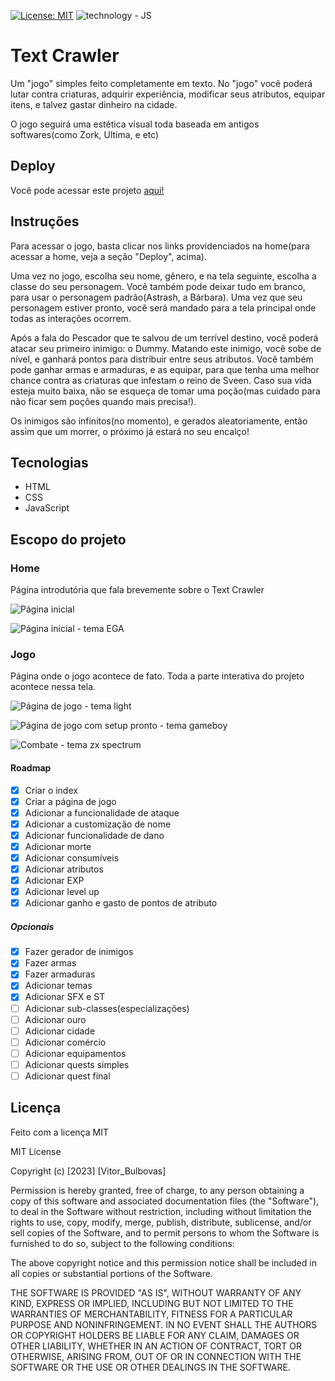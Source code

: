[![License: MIT](https://img.shields.io/badge/License-MIT-yellow.svg)](https://opensource.org/licenses/MIT) ![technology - JS](https://img.shields.io/badge/technology-JavaScript-orange)

# Text Crawler

Um "jogo" simples feito completamente em texto. No "jogo" você poderá lutar contra criaturas, adquirir experiência, modificar seus atributos, equipar itens, e talvez gastar dinheiro na cidade.

O jogo seguirá uma estética visual toda baseada em antigos softwares(como Zork, Ultima, e etc)

## Deploy

Você pode acessar este projeto [aqui!](https://pololokka.github.io/text-crawler/) 

## Instruções

Para acessar o jogo, basta clicar nos links providenciados na home(para acessar a home, veja a seção "Deploy", acima).

Uma vez no jogo, escolha seu nome, gênero, e na tela seguinte, escolha a classe do seu personagem. Você também pode deixar tudo em branco, para usar o personagem padrão(Astrash, a Bárbara). Uma vez que seu personagem estiver pronto, você será mandado para a tela principal onde todas as interações ocorrem.

Após a fala do Pescador que te salvou de um terrível destino, você poderá atacar seu primeiro inimigo: o Dummy. Matando este inimigo, você sobe de nível, e ganhará pontos para distribuir entre seus atributos. Você também pode ganhar armas e armaduras, e as equipar, para que tenha uma melhor chance contra as criaturas que infestam o reino de Sveen. Caso sua vida esteja muito baixa, não se esqueça de tomar uma poção(mas cuidado para não ficar sem poções quando mais precisa!).

Os inimigos são infinitos(no momento), e gerados aleatoriamente, então assim que um morrer, o próximo já estará no seu encalço!

## Tecnologias

* HTML
* CSS
* JavaScript

## Escopo do projeto

### Home
Página introdutória que fala brevemente sobre o Text Crawler

![Página inicial](https://cdn.discordapp.com/attachments/621499803884584998/1074205436821131364/image.png)

![Página inicial - tema EGA](https://cdn.discordapp.com/attachments/621499803884584998/1074205699200000020/image.png)

### Jogo
Página onde o jogo acontece de fato. Toda a parte interativa do projeto acontece nessa tela.

![Página de jogo - tema light](https://cdn.discordapp.com/attachments/621499803884584998/1074205987499675668/image.png)

![Página de jogo com setup pronto - tema gameboy](https://cdn.discordapp.com/attachments/621499803884584998/1074206506817441843/image.png)

![Combate - tema zx spectrum](https://cdn.discordapp.com/attachments/621499803884584998/1074207419086950422/image.png)

#### Roadmap

- [x] Criar o index
- [x] Criar a página de jogo
- [x] Adicionar a funcionalidade de ataque
- [x] Adicionar a customização de nome
- [x] Adicionar funcionalidade de dano
- [x] Adicionar morte
- [x] Adicionar consumíveis
- [x] Adicionar atributos
- [x] Adicionar EXP
- [x] Adicionar level up
- [x] Adicionar ganho e gasto de pontos de atributo

##### Opcionais 

- [x] Fazer gerador de inimigos
- [x] Fazer armas
- [x] Fazer armaduras
- [x] Adicionar temas
- [x] Adicionar SFX e ST
- [ ] Adicionar sub-classes(especializações)
- [ ] Adicionar ouro
- [ ] Adicionar cidade
- [ ] Adicionar comércio
- [ ] Adicionar equipamentos
- [ ] Adicionar quests simples
- [ ] Adicionar quest final

## Licença

Feito com a licença MIT

MIT License

Copyright (c) [2023] [Vitor_Bulbovas]

Permission is hereby granted, free of charge, to any person obtaining a copy
of this software and associated documentation files (the "Software"), to deal
in the Software without restriction, including without limitation the rights
to use, copy, modify, merge, publish, distribute, sublicense, and/or sell
copies of the Software, and to permit persons to whom the Software is
furnished to do so, subject to the following conditions:

The above copyright notice and this permission notice shall be included in all
copies or substantial portions of the Software.

THE SOFTWARE IS PROVIDED "AS IS", WITHOUT WARRANTY OF ANY KIND, EXPRESS OR
IMPLIED, INCLUDING BUT NOT LIMITED TO THE WARRANTIES OF MERCHANTABILITY,
FITNESS FOR A PARTICULAR PURPOSE AND NONINFRINGEMENT. IN NO EVENT SHALL THE
AUTHORS OR COPYRIGHT HOLDERS BE LIABLE FOR ANY CLAIM, DAMAGES OR OTHER
LIABILITY, WHETHER IN AN ACTION OF CONTRACT, TORT OR OTHERWISE, ARISING FROM,
OUT OF OR IN CONNECTION WITH THE SOFTWARE OR THE USE OR OTHER DEALINGS IN THE
SOFTWARE.
